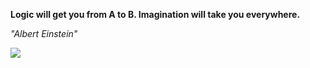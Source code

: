 **Logic will get you from A to B. Imagination will take you everywhere.**

*"Albert Einstein"*

![](https://api.nosense.lol/ghvc/?username=cdfrm)